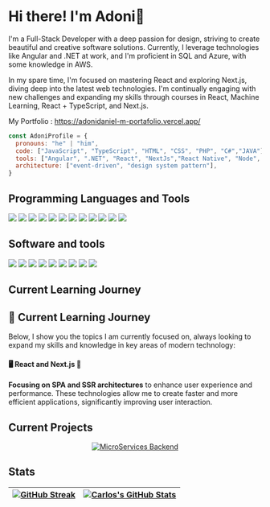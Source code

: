 # Hi there! I'm Adoni👋

I'm a Full-Stack Developer with a deep passion for design, striving to create beautiful and creative software solutions. Currently, I leverage technologies like Angular and .NET at work, and I'm proficient in SQL and Azure, with some knowledge in AWS.

In my spare time, I'm focused on mastering React and exploring Next.js, diving deep into the latest web technologies. I'm continually engaging with new challenges and expanding my skills through courses in React, Machine Learning, React + TypeScript, and Next.js.

My Portfolio : https://adonidaniel-m-portafolio.vercel.app/

```javascript
const AdoniProfile = {
  pronouns: "he" | "him",
  code: ["JavaScript", "TypeScript", "HTML", "CSS", "PHP", "C#","JAVA"],
  tools: ["Angular", ".NET", "React", "NextJs","React Native", "Node", "Figma", "Canva"],
  architecture: ["event-driven", "design system pattern"],
}
```

## Programming Languages and Tools
![](https://img.shields.io/badge/JavaScript-F7DF1E?style=flat-square&logo=javascript&logoColor=black)
![](https://img.shields.io/badge/TypeScript-007ACC?style=flat-square&logo=typescript&logoColor=white)
![](https://img.shields.io/badge/HTML-E34F26?style=flat-square&logo=html5&logoColor=white)
![](https://img.shields.io/badge/CSS-1572B6?style=flat-square&logo=css3&logoColor=white)
![](https://img.shields.io/badge/React-61DAFB?style=flat-square&logo=react&logoColor=black)
![](https://img.shields.io/badge/Angular-DD0031?style=flat-square&logo=angular&logoColor=white)
![](https://img.shields.io/badge/Swift-FA7343?style=flat-square&logo=swift&logoColor=white)
![](https://img.shields.io/badge/.NET-512BD4?style=flat-square&logo=dotnet&logoColor=white)
![](https://img.shields.io/badge/AWS-232F3E?style=flat-square&logo=amazonaws&logoColor=white)
![](https://img.shields.io/badge/Azure-0078D4?style=flat-square&logo=microsoftazure&logoColor=white)
![](https://img.shields.io/badge/PHP-777BB4?style=flat-square&logo=php&logoColor=white)
![](https://img.shields.io/badge/Next.js-000000?style=flat-square&logo=next.js&logoColor=white)



## Software and tools

![](https://img.shields.io/badge/Visual%20Studio%20Code-007ACC?style=flat-square&logo=visual-studio-code&logoColor=white)
![](https://img.shields.io/badge/AWS-232F3E?style=flat-square&logo=amazon-aws&logoColor=white)
![](https://img.shields.io/badge/Figma-F24E1E?style=flat-square&logo=figma&logoColor=white)
![](https://img.shields.io/badge/Canva-00C4CC?style=flat-square&logo=canva&logoColor=white)
![](https://img.shields.io/badge/Jira-0052CC?style=flat-square&logo=jira&logoColor=white)
![](https://img.shields.io/badge/Notion-000000?style=flat-square&logo=notion&logoColor=white)
![](https://img.shields.io/badge/Adobe-FF0000.svg?style=flat-square&logo=adobe&logoColor=white)
![](https://img.shields.io/badge/Git-F05033.svg?style=flat-square&logo=git&logoColor=white)
![](https://img.shields.io/badge/Stack%20Overflow-FE7A16?style=flat-square&logo=stack-overflow&logoColor=white)

## Current Learning Journey
## 🌱 Current Learning Journey
Below, I show you the topics I am currently focused on, always looking to expand my skills and knowledge in key areas of modern technology:

#### 🖥️ React and Next.js 🤖
**Focusing on SPA and SSR architectures** to enhance user experience and performance. These technologies allow me to create faster and more efficient applications, significantly improving user interaction.


## Current Projects

<p align="center">
  <a href="https://github.com/rcarlosjorge/DotNet-Microservices">
    <img src="https://github-readme-stats.vercel.app/api/pin/?username=rcarlosjorge&repo=DotNet-Microservices&theme=buefy" alt="MicroServices Backend" />
  </a>
</p>

## Stats

| <a href="https://git.io/streak-stats"><img align="center" src="https://streak-stats.demolab.com?user=Adoni1234&theme=holi-theme" alt="GitHub Streak" /></a> | <a href="https://github.com/Adoni1234"><img align="center" src="https://github-readme-stats.vercel.app/api?username=Adoni1234&show_icons=true&theme=tokyonight" alt="Carlos's GitHub Stats" /></a> |
| ------------- | ------------- |


